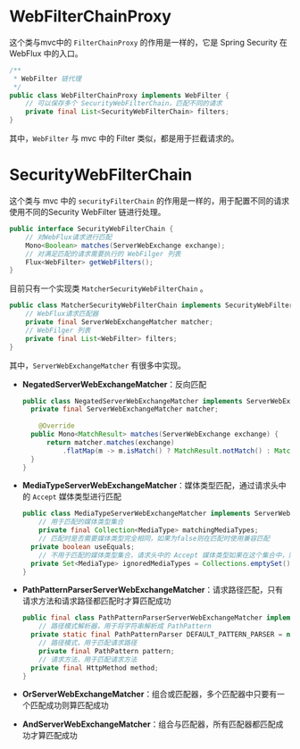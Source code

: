 # WebFilterChainProxy

这个类与mvc中的 `FilterChainProxy` 的作用是一样的，它是 Spring Security 在 WebFlux 中的入口。

```java
/**
 * WebFilter 链代理
 */
public class WebFilterChainProxy implements WebFilter {
    // 可以保存多个 SecurityWebFilterChain，匹配不同的请求
    private final List<SecurityWebFilterChain> filters;
}
```

其中，`WebFilter` 与 mvc 中的 Filter 类似，都是用于拦截请求的。

# SecurityWebFilterChain

这个类与 mvc 中的 `securityFilterChain` 的作用是一样的，用于配置不同的请求使用不同的Security WebFilter 链进行处理。

```java
public interface SecurityWebFilterChain {
    // 对WebFlux请求进行匹配
    Mono<Boolean> matches(ServerWebExchange exchange);
    // 对满足匹配的请求需要执行的 WebFilger 列表
    Flux<WebFilter> getWebFilters();
}
```

目前只有一个实现类 `MatcherSecurityWebFilterChain` 。

```java
public class MatcherSecurityWebFilterChain implements SecurityWebFilterChain {
    // WebFlux请求匹配器
	private final ServerWebExchangeMatcher matcher;
    // WebFilger 列表
	private final List<WebFilter> filters;
}
```

其中，`ServerWebExchangeMatcher` 有很多中实现。

- **NegatedServerWebExchangeMatcher**：反向匹配

  ```java
  public class NegatedServerWebExchangeMatcher implements ServerWebExchangeMatcher {
  	private final ServerWebExchangeMatcher matcher;
      
      @Override
  	public Mono<MatchResult> matches(ServerWebExchange exchange) {
  		return matcher.matches(exchange)
  			.flatMap(m -> m.isMatch() ? MatchResult.notMatch() : MatchResult.match());
  	}
  }
  ```

- **MediaTypeServerWebExchangeMatcher**：媒体类型匹配，通过请求头中的 `Accept` 媒体类型进行匹配

  ```java
  public class MediaTypeServerWebExchangeMatcher implements ServerWebExchangeMatcher {
      // 用于匹配的媒体类型集合
      private final Collection<MediaType> matchingMediaTypes;
      // 匹配时是否需要媒体类型完全相同，如果为false则在匹配时使用兼容匹配
  	private boolean useEquals;
      // 不用于匹配的媒体类型集合，请求头中的 Accept 媒体类型如果在这个集合中，则不用于匹配。
  	private Set<MediaType> ignoredMediaTypes = Collections.emptySet();
  }
  ```

- **PathPatternParserServerWebExchangeMatcher**：请求路径匹配，只有请求方法和请求路径都匹配时才算匹配成功

  ```java
  public final class PathPatternParserServerWebExchangeMatcher implements ServerWebExchangeMatcher {
      // 路径模式解析器，用于将字符串解析成 PathPattern
  	private static final PathPatternParser DEFAULT_PATTERN_PARSER = new PathPatternParser();
      // 路径模式，用于匹配请求路径
      private final PathPattern pattern;
      // 请求方法，用于匹配请求方法
  	private final HttpMethod method;
  }
  ```

- **OrServerWebExchangeMatcher**：组合或匹配器，多个匹配器中只要有一个匹配成功则算匹配成功

- **AndServerWebExchangeMatcher**：组合与匹配器，所有匹配器都匹配成功才算匹配成功


